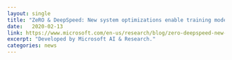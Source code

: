 ```yaml
---
layout: single
title: "ZeRO & DeepSpeed: New system optimizations enable training models with over 100 billion parameters"
date:   2020-02-13
link: https://www.microsoft.com/en-us/research/blog/zero-deepspeed-new-system-optimizations-enable-training-models-with-over-100-billion-parameters/
excerpt: "Developed by Microsoft AI & Research."
categories: news
---
```

